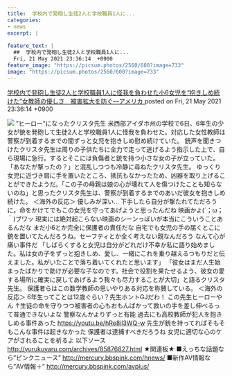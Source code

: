 ```yaml
---
title:  学校内で発砲し生徒2人と学校職員1人に...
categories:
- news
excerpt: |
  
feature_text: |
  ##  学校内で発砲し生徒2人と学校職員1人に...
  Fri, 21 May 2021 23:36:14  +0900
feature_image: "https://picsum.photos/2560/600?image=733"
image: "https://picsum.photos/2560/600?image=733"
---
```


[ 学校内で発砲し生徒2人と学校職員1人に怪我を負わせた小6女児を“抱きしめ続けた”女教師の優しさ　被害拡大を防ぐ—アメリカ 	](https://phoebe.bbspink.com/test/read.cgi/pinkplus/1621607774/)
posted on Fri, 21 May 2021 23:36:14  +0900

<!--more-->

![](https://livedoor.blogimg.jp/yurukuyaru/imgs/7/8/7880e936.jpg) ”ヒーロー”になったクリスタ先生 米西部アイダホ州の学校で6日、6年生の少女が銃を発砲して生徒2人と学校職員1人に怪我を負わせた。対応した女性教師は警察が到着するまでの間ずっと女児を抱きしめ慰め続けていた。 銃声を聞きつけたクリスタ先生は周りの子供たちに全力で走って逃げるよう指示した上で、自ら現場に急行。するとそこには負傷者と銃を持つ小さな女の子が立っていた。 「あなたが撃ったの？」と混乱しつつも冷静に尋ねたクリスタ先生。 ゆっくり女児に近づき肩に手を置いたところ、抵抗もなかったため、凶器を取り上げることができたようだ。「この子の母親は娘の心が壊れて人を傷つけたことも知らないのね」と思ったクリスタ先生は、警察が到着するまでのあいだ彼女を抱きしめ続けた。 ＜海外の反応＞ 優しみが深い... 下手したら自分が撃たれてただろうに。命をかけてでもこの女児を守ってあげようと思ったんだね 映画かよ(´；ω；｀)ブワッ 現実には絶対起こらない映画のシーンっぽいが本当にこういうことあるんだな まだ小6とか完全に保護者の責任だな 自宅でも女児の手の届くとこに銃を置いてたんだろうね。セーフティとか全く考えない親なんだろう なんて心が痛い事件だ 「しばらくすると女児は自分がどれだけ不幸か私に語り始めました。私は女の子をずっと抱きしめ、愛し、一緒にこれを乗り越えるつもりだと伝えました。私がいたことで落ち着いてくれたと思います」 「彼女はまだ人生始まったばかりで助けが必要な子なのです。社会で役割を果たせるよう、彼女の愛する場所に確実に戻してあげるよう我々も尽力することが大切」と語るクリスタ先生。 保護者らはこの数学教師の思いやりある対応を称賛している。 ＜海外の反応＞ 6年生ってことは12歳ぐらい？先生ホントGJだわ！ この先生ヒーローやん ↑生徒の命を守りつつ被害者の心もおもんぱかって救いの手を差し伸べるって普通できないよな 警察なんかよりずっと有能 過去にも高校教師が犯人を抱きしめる事件あった https://youtu.be/hRe8il3WQ-w 先生が銃を持ってればそもそもこんな事件は起きなかった 保護者は逮捕すべきだろうね 女児に適切な心のケアがされることを祈るよ 以下ソース http://yurukuyaru.com/archives/85876827.html ★関連板★ ■えっちな話題なら”ピンクニュース” http://mercury.bbspink.com/hnews/ ■新作AV情報なら”AV情報＋” http://mercury.bbspink.com/avplus/
